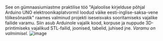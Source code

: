 See on gümnaasiumiastme praktilise töö "Ajaloolise kirjelduse põhjal Arduino UNO elektroonikaplatvormil loodud väike eesti-inglise-saksa-vene tõlkesõnastik" raames valminud projekti iseseisvaks sooritamiseks vajalike failide varamu. Siin asub Arduinole vajalik kood, korpuse ja nuppude 3D-printimiseks vajalikud STL-failid, joonised, tabelid, juhised jne. _Varamu on valmimisel._
![image](https://github.com/ranno-v/V-ike-eesti-inglise-saksa-vene-t-lkes-nastik/assets/116004672/e272ad2d-063d-4795-a215-66d72dfe9037)
